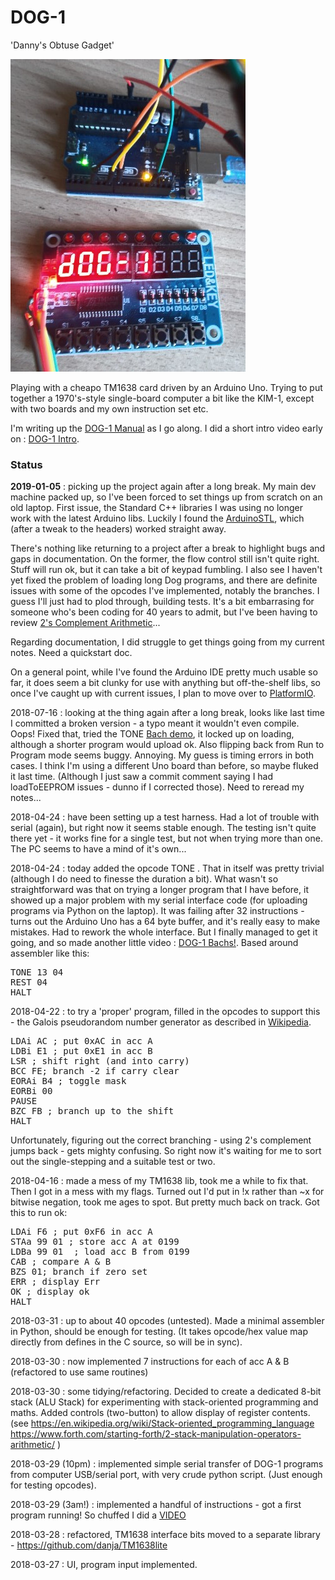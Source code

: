 # DOG-1
'Danny's Obtuse Gadget'

![DOG-1](https://github.com/danja/dog/blob/master/docs/dog-1.JPG?raw=true)

Playing with a cheapo TM1638 card driven by an Arduino Uno. Trying to put together a 1970's-style single-board computer a bit like the KIM-1, except with two boards and my own instruction set etc.

I'm writing up the [DOG-1 Manual](https://github.com/danja/dog/blob/master/docs/manual.md) as I go along. I did a short intro video early on : [DOG-1 Intro](https://www.youtube.com/watch?v=qjk-y1qbj7w). 

### Status

**2019-01-05** : picking up the project again after a long break. My main dev machine packed up, so I've been forced to set things up from scratch on an old laptop. First issue, the Standard C++ libraries I was using no longer work  with the latest Arduino libs. Luckily I found the [ArduinoSTL](https://github.com/mike-matera/ArduinoSTL), which (after a tweak to the headers) worked straight away.

There's nothing like returning to a project after a break to highlight bugs and gaps in documentation. On the former, the flow control still isn't quite right. Stuff will run ok, but it can take a bit of keypad fumbling. I also see I haven't yet fixed the problem of loading long Dog programs, and there are definite issues with some of the opcodes I've implemented, notably the branches. I guess I'll just had to plod through, building tests. It's a bit embarrasing for someone who's been coding for 40 years to admit, but I've been having to review [2's Complement Arithmetic](https://www.cs.cornell.edu/~tomf/notes/cps104/twoscomp.html)...

Regarding documentation, I did struggle to get things going from my current notes. Need a quickstart doc.

On a general point, while I've found the Arduino IDE pretty much usable so far, it does seem a bit clunky for use with anything but off-the-shelf libs, so once I've caught up with current issues, I plan to move over to [PlatformIO](https://platformio.org/).

2018-07-16 : looking at the thing again after a long break, looks like last time I committed a broken version - a typo meant it wouldn't even compile. Oops! Fixed that, tried the TONE [Bach demo](https://github.com/danja/dog/blob/master/dog-code/bach.ass), it locked up on loading, although a shorter program would upload ok. Also flipping back from Run to Program mode seems buggy. Annoying. My guess is timing errors in both cases. I think I'm using a different Uno board than before, so maybe fluked it last time. (Although I just saw a commit comment saying I had loadToEEPROM issues - dunno if I corrected those). Need to reread my notes...

2018-04-24 : have been setting up a test harness. Had a lot of trouble with serial (again), but right now it seems stable enough. The testing isn't quite there yet - it works fine for a single test, but not when trying more than one. The PC seems to have a mind of it's own...

2018-04-24 : today added the opcode TONE <note> <duration>. That in itself was pretty trivial (although I do need to finesse the duration a bit). What wasn't so straightforward was that on trying a longer program that I have before, it showed up a major problem with my serial interface code (for uploading programs via Python on the laptop). It was failing after 32 instructions - turns out the Arduino Uno has a 64 byte buffer, and it's really easy to make mistakes. Had to rework the whole interface. But I finally managed to get it going, and so made another little video : [DOG-1 Bachs!](https://youtu.be/eEgXBOtdvvg).
Based around assembler like this:

<pre>
TONE 13 04
REST 04
HALT
</pre>

2018-04-22 : to try a 'proper' program, filled in the opcodes to support this - the Galois pseudorandom number generator as described in [Wikipedia](https://en.wikipedia.org/wiki/Linear-feedback_shift_register#Galois_LFSRs).

<pre>
LDAi AC ; put 0xAC in acc A
LDBi E1 ; put 0xE1 in acc B
LSR ; shift right (and into carry)
BCC FE; branch -2 if carry clear
EORAi B4 ; toggle mask
EORBi 00
PAUSE
BZC FB ; branch up to the shift
HALT
</pre>

Unfortunately, figuring out the correct branching - using 2's complement jumps back - gets mighty confusing. So right now it's waiting for me to sort out the single-stepping and a suitable test or two.

2018-04-16 : made a mess of my TM1638 lib, took me a while to fix that. Then I got in a mess with my flags. Turned out I'd put in !x rather than ~x for bitwise negation, took me ages to spot. But pretty much back on track. Got this to run ok:

<pre>
LDAi F6 ; put 0xF6 in acc A
STAa 99 01 ; store acc A at 0199
LDBa 99 01  ; load acc B from 0199
CAB ; compare A & B
BZS 01; branch if zero set
ERR ; display Err
OK ; display ok
HALT
</pre>

2018-03-31 : up to about 40 opcodes (untested). Made a minimal assembler in Python, should be enough for testing. (It takes opcode/hex value map directly from defines in the C source, so will be in sync).

2018-03-30 : now implemented 7 instructions for each of acc A & B (refactored to use same routines)

2018-03-30 : some tidying/refactoring. Decided to create a dedicated 8-bit stack (ALU Stack) for experimenting with stack-oriented programming and maths. Added controls (two-button) to allow display of register contents.
(see https://en.wikipedia.org/wiki/Stack-oriented_programming_language https://www.forth.com/starting-forth/2-stack-manipulation-operators-arithmetic/ )

2018-03-29 (10pm) : implemented simple serial transfer of DOG-1 programs from computer USB/serial port, with very crude python script. (Just enough for testing opcodes).

2018-03-29 (3am!) : implemented a handful of instructions - got a first program running! So chuffed I did a [VIDEO](https://youtu.be/qjk-y1qbj7w)

2018-03-28 : refactored, TM1638 interface bits moved to a separate library - https://github.com/danja/TM1638lite

2018-03-27 : UI, program input implemented.
